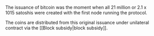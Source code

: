 The issuance of bitcoin was the moment when all 21 million or 2.1 x
1015 satoshis were created with the first node running the protocol.

The coins are distributed from this original issuance under unilateral
contract via the [[Block subsidy|block subsidy]].